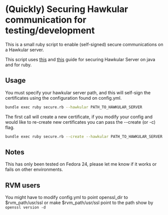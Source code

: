 # (Quickly) Securing Hawkular communication for testing/development

This is a small ruby script to enable (self-signed) secure communications on a Hawkular server.

This script uses [this](http://www.hawkular.org/hawkular-services/docs/installation-guide/secure-comm.html) and [this](https://some-developer-notes.blogspot.mx/2016/08/consuming-hawkular-api-over-ssl_31.html) guide for securing Hawkular Server on java and for ruby.


## Usage
You must specify your hawkular server path, and this will self-sign the certificates using the configuration found on config.yml.
```bash
bundle exec ruby secure.rb --hawkular PATH_TO_HAWKULAR_SERVER
```
The first call will create a new certificate, if you modify your config and would like to re-create new certificates you can pass the --create (or -c) flag.
```bash
bundle exec ruby secure.rb --create --hawkular PATH_TO_HAWKULAR_SERVER
```
## Notes
This has only been tested on Fedora 24, please let me know if it works or fails on other environments.

## RVM users
You might have to modify config.yml to point openssl_dir to $rvm_path/usr/ssl or make $rvm_path/usr/ssl point to the path show by `openssl version -d`